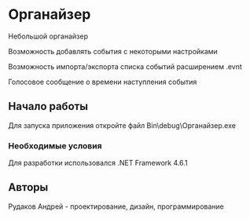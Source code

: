 # Органайзер

Небольшой органайзер

Возможность добавлять события с некоторыми настройками

Возможность импорта/экспорта списка событий расширением .evnt

Голосовое сообщение о времени наступления события

## Начало работы

Для запуска приложения откройте файл Bin\debug\Органайзер.exe


### Необходимые условия

Для разработки использовался .NET Framework 4.6.1


## Авторы

Рудаков Андрей - проектирование, дизайн, программирование
